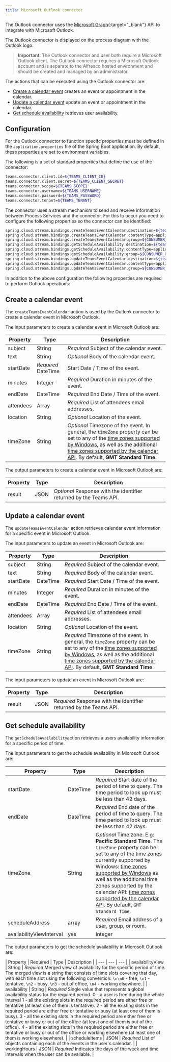 ```yaml
---
title: Microsoft Outlook connector
---
```


The Outlook connector uses the [Microsoft Graph](https://slack.com){:target="_blank"} API to integrate with Microsoft Outlook.

The Outlook connector is displayed on the process diagram with the Outlook logo.

> **Important**: The Outlook connector and user both require a Microsoft Outlook client. The Outlook connector requires a Microsoft Outlook account and is separate to the Alfresco hosted environment and should be created and managed by an administrator.

The actions that can be executed using the Outlook connector are:

* [Create a calendar event](#create-a-event-calendar) creates an event or appointment in the calendar.
* [Update a calendar event](#update-a-calendar-event) update an event or appointment in the calendar.
* [Get schedule availability](#get-schedule-availability) retrieves user availability.

## Configuration

For the Outlook connector to function specifc properties must be defined in the `application.properties` file of the Spring Boot application. By default, these properties are set to environment variables.

The following is a set of standard properties that define the use of the connector:

```bash
teams.connector.client.id=${TEAMS_CLIENT_ID}
teams.connector.client.secret=${TEAMS_CLIENT_SECRET}
teams.connector.scope=${TEAMS_SCOPE}
teams.connector.username=${TEAMS_USERNAME}
teams.connector.password=${TEAMS_PASSWORD}
teams.connector.tenant=${TEAMS_TENANT}
```

The connector uses a stream mechanism to send and receive information between Process Services and the connector. For this to occur you need to configure the following properties so the connector can be identified:

```bash
spring.cloud.stream.bindings.createTeamsEventCalendar.destination=${teams.connector.name}${spring.application.name}.CREATE_CALENDAR_EVENT
spring.cloud.stream.bindings.createTeamsEventCalendar.contentType=application/json
spring.cloud.stream.bindings.createTeamsEventCalendar.group=${CONSUMER_GROUP:${spring.application.name}}
spring.cloud.stream.bindings.getScheduleAvailability.destination=${teams.connector.name}${spring.application.name}.GET_SCHEDULE_AVAILABILITY
spring.cloud.stream.bindings.getScheduleAvailability.contentType=application/json
spring.cloud.stream.bindings.getScheduleAvailability.group=${CONSUMER_GROUP:${spring.application.name}}
spring.cloud.stream.bindings.updateTeamsEventCalendar.destination=${teams.connector.name}${spring.application.name}.UPDATE_CALENDAR_EVENT
spring.cloud.stream.bindings.updateTeamsEventCalendar.contentType=application/json
spring.cloud.stream.bindings.updateTeamsEventCalendar.group=${CONSUMER_GROUP:${spring.application.name}}
```

In addition to the above configuration the following properties are required to perform Outlook operations:

## Create a calendar event

The `createTeamsEventCalendar` action is used by the Outlook connector to create a calendar event in Microsoft Outlook.

The input parameters to create a calendar event in Microsoft Outlook are:

| Property  | Type | Description |
| --- | --- | --- |
| subject | String | *Required* Subject of the calendar event. |
| text | String | *Optional* Body of the calendar event. |
| startDate | *Required* DateTime | Start Date / Time of the event. |
| minutes | Integer | *Required* Duration in minutes of the event. |
| endDate | DateTime | *Required* End Date / Time of the event. |
| attendees | Array | *Required* List of attendees email addresses. |
| location | String | *Optional* Location of the event. |
| timeZone | String | *Optional* Timezone of the event. In general, the `timeZone` property can be set to any of the [time zones supported by Windows](https://docs.microsoft.com/en-us/windows-hardware/manufacture/desktop/default-time-zones), as well as the additional [time zones supported by the calendar API](https://docs.microsoft.com/en-us/graph/api/resources/datetimetimezone?view=graph-rest-1.0#additional-time-zones). By default, **GMT Standard Time**.|

The output parameters to create a calendar event in Microsoft Outlook are:

| Property  | Type | Description |
| --- | --- | --- |
| result | JSON | *Optional* Response with the identifier returned by the Teams API. |

## Update a calendar event

The `updateTeamsEventCalendar` action retrieves calendar event information for a specific event in Microsoft Outlook.

The input parameters to update an event in Microsoft Outlook are:

| Property | Type | Description |
| --- | --- | --- |
| subject | String | *Required* Subject of the calendar event. |
| text | String | *Required* Body of the calendar event. |
| startDate | DateTime | *Required* Start Date / Time of the event. |
| minutes | Integer | *Required* Duration in minutes of the event. |
| endDate | DateTime | *Required* End Date / Time of the event. |
| attendees | Array | *Required* List of attendees email addresses. |
| location | String | *Optional* Location of the event. |
| timeZone | String | *Required* Timezone of the event. In general, the `timeZone` property can be set to any of the [time zones supported by Windows](https://docs.microsoft.com/en-us/windows-hardware/manufacture/desktop/default-time-zones), as well as the additional [time zones supported by the calendar API](https://docs.microsoft.com/en-us/graph/api/resources/datetimetimezone?view=graph-rest-1.0#additional-time-zones). By default, **GMT Standard Time**.|

The input parameters to update an event in Microsoft Outlook are:

| Property | Type | Description |
| --- | --- | --- |
| result | JSON | *Required* Response with the identifier returned by the Teams API. |

## Get schedule availability

The `getScheduleAvailability`action retrieves a users availability information for a specific period of time.

The input parameters to get the schedule availability in Microsoft Outlook are:

| Property  | Type | Description |
| --- | --- | --- |
| startDate | DateTime | *Required* Start date of the period of time to query. The time period to look up must be less than 42 days.|
| endDate | DateTime | *Required* End date of the period of time to query. The time period to look up must be less than 42 days.|
| timeZone | String | *Optional* Time zone. E.g: **Pacific Standard Time**. The `timeZone` property can be set to any of the time zones currently supported by Windows: [time zones supported by Windows](#https://docs.microsoft.com/en-us/windows-hardware/manufacture/desktop/default-time-zones) as well as the additional time zones supported by the calendar API: [time zones supported by the calendar API](#https://docs.microsoft.com/en-us/graph/api/resources/datetimetimezone?view=graph-rest-1.0). By default, `GMT Standard Time`.|
| scheduleAddress | array | *Required* Email address of a user, group, or room. |
| availabilityViewInterval | yes | Integer | *Required* Defines the granularity, in minutes, used to represent the users availability. Default value: `60`. |

The output parameters to get the schedule availability in Microsoft Outlook are:

| Property  | Required | Type | Description |
| --- | --- | --- |
| availabilityView | String | *Required* Merged view of availability for the specific period of time. The merged view is a string that consists of time slots covering that day, with each time slot using the following convention: `\n\n0` - free, `\n1` - tentative, `\n2` - busy, `\n3` - out of office, `\n4` - working elsewhere. |
| availability | String | *Required* Single value that represents a global availability status for the required period. 0 - a user is free during the whole interval
1 - all the existing slots in the required period are either free or tentative (at least one of them is tentative). 2 - all the existing slots in the required period are either free or tentative or busy (at least one of them is busy). 3 - all the existing slots in the required period are either free or tentative or busy or out of the office (at least one of them is  out of the office). 4 - all the existing slots in the required period are either free or tentative or busy or out of the office or working elsewhere (at least one of them is working elsewhere). |
| scheduleItems | JSON | *Required* List of objects containing each of the events in the user`s calendar. |
| workingHours | JSON | *Required* Indicates the days of the week and time intervals when the user can be available. |
